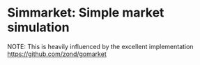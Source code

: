 # Simmarket: Simple market simulation

NOTE: This is heavily influenced by the excellent implementation https://github.com/zond/gomarket
